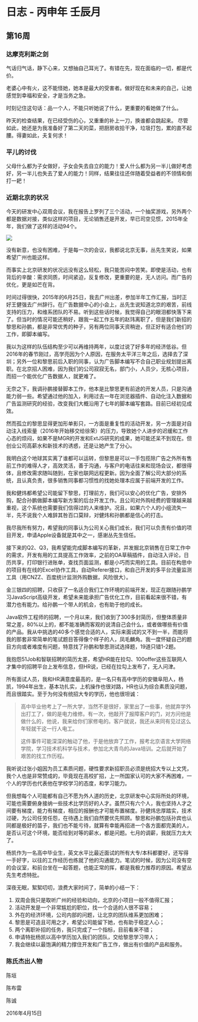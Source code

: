 # 日志 - 丙申年 壬辰月

## 第16周

### 达摩克利斯之剑

气话归气话，静下心来，又想抽自己耳光了。有错在先，现在面临的一切，都是代价。

老婆心中有火，这不能怪她，她本是最大的受害者。做好现在和未来的自己，让她感觉到幸福和安全，才是当务之急。

时刻记住这句话：品一个人，不能只听她说了什么，更重要的看她做了什么。

昨天的检查结果，在已经受伤的心，又重重的补上一刀，换谁都会跳起来。
尽管如此，她还是为我准备好了第二天的菜，把厨房收拾干净，垃圾打包，累的直不起腰。得妻如此，夫复何求！

### 平儿的讨伐

父母什么都为子女做好，子女会失去自立的能力！爱人什么都为另一半儿做好考虑好，另一半儿也失去了爱人的能力！同样，结果往往还伴随着受益者的不领情和倒打一耙！

### 近期北京的状况

今天的研发中心双周会议，我在报告上罗列了三个活动，一个抽奖游戏，另外两个都是数据对接，类似这样的项目，无论销售还是开发，早已司空见惯，2015年全年，我们做了这样的活动94个。

![](http://imgad0.pclady.com.cn/ivy/image/20164/15/14607061051400.png)

没有新意，也没有困难，于是每一次的会议，我都说北京无事，丛先生笑说，如果希望广州也能这样。

而事实上北京研发的状况远没有这么轻松，我只能苦闷中苦笑。即使是活动，也有背后的辛酸：需求同质，时间紧迫，反复修改，更重要的是，无人访问。而广告的优化，更是如芒在背。

时间过得很快，2015年的6月25日，我去广州出差，参加半年工作汇报，当时正好王健强去广州辞行。在广告数据中心的小会上，丛先生说知道北京的艰苦，前线支持的压力，和维系团队的不易。听到这些话时候，我觉得自己的眼泪都快落下来了。但当时的情况可能还稍好，跟我一起工作五年的赵玮离职了，但是我们新招的黎思和孙鹏，都是非常优秀的种子，另有两位同事天资稍逊，但正好有适合他们的工作，即脚本编写。

我以为这样的队伍结构至少可以再维持两年，以度过说了好多年的经济低谷。但2016年的春节刚过，高学亮因为个人原因，在服务太平洋三年之后，选择去了深圳；另外一位和黎思前后入职的同事，认为广告脚本编写不合自己职业规划提出离职。在北京招人困难，因为我们的公司寂寂无名，部门小，人员少，无核心项目，而招一个能优化广告数据人，就更难了。

无奈之下，我调孙鹏接替脚本工作，他本是比黎思更有前途的开发人员，只是沟通能力弱一些。希望通过他的加入，利用过去一年在浏览器插件、自动化注入数据和广告监测研究的经验，改变我们大概沿用了七年的脚本编写套路。目前已经初见成效。

然而孤立的黎思显得更加形单影只，一方面是重复性的活动开发，另一方面是对自动注入线索量（2016年开始移交给徐荣）的压力，导致她个人进步的迟缓和工作心态的烦闷，如果不是MGR的开发和ExtJS研究的成果，她可能还呆不到现在。但创业公司高薪水和新技术的诱惑，还是让她产生了分心。

我明白这个地球其实离了谁都可以运转，但黎思是可以一手包揽除广告之外所有售前工作的难得人才，高效灵活，善于沟通，与客户的电话往来和现场会议，都很得体，且修改需求随叫随到，在家也联网远程更新。因为全面了解公司大部分的系统，且认真负责，很多销售同事都习惯性的找她处理本应属于前端开发的工作。

我和健炜都希望公司能留下黎思，打理前方，我们可以安心的优化广告，安排外购，配合孙鹏做脚本编写新方案的后台开发工作。且公司对外购经费的管理越来越重视，这个系统也需要我们信得过的人来维护。况且，如果六个人的小组流失一半，先不说我个人难辞其咎百口莫辩，对健炜和孙鹏都是信心的打击。

我尽我所有努力，希望我的同事认为公司关心我们成长，我们可以负责有价值的项目开发，申请Apple设备就是其中之一，感谢丛先生信任。

接下来的Q2、Q3，我希望能完成脚本编写的革新，并发掘北京销售在日常工作中的需求，开发有用的工具提高工作效率，之前的OA草稿插件，自动注入评论，日历共享，打印银行进账单，查找页面监测，都是小巧而实用的工具。目前在构思中的项目有在线的Excel协作工具，自动Referer接口，和自己开发的多平台流量监测工具（用CNZZ、百度统计监测外购数据，风险很大）。

金三银四的招聘，只收获了一名适合我们工作环境的前端开发，现正在跟随孙鹏学习JavaScript高级开发，希望未来能承担广告优化工作，目前看起来很不错，有潜力也有能力。给孙鹏一个带人的机会，也有助于他的成长。

Java软件工程师的招聘，一个月以来，我们收到了300多封简历，但整体质量非常之差，80%以上的，都不能准确而客观的说清自己会什么，或者做哪些有价值的产品。我从中挑选的40多个感觉合适的人，实际来面试的又不到一半，而能将我的那套非常简单的笔试题目答得像个样子的人，凤毛麟角。我一度怀疑自己的题目方向或者难度有问题，特意找了孙鹏和黎思测试选择题，19道只错1-2题。

我抱怨51Job和智联招聘的简历太差，希望HR能在拉勾、100offer这些互联网人才集中的招聘平台上发布信息，但HR说，已经在拉勾上发布了，无人问津。

所有面试人员，我和HR满意度最高的，是一名只有高中学历的安徽阜阳人，杨凯，1994年出生，基本功扎实，上机操作也很对路，HR也认为综合素质没问题，而且很踏实。至于为何没有统招大专的学历，他也很坦诚：

> 高中毕业他考上了一所大学，当然不是很好，家里出了一些事，他就弃学外出打工了，做的是电力维修。有一次，他敲开了报障客户的门，对方问他是做什么的，他说，我来给你们家修电的。客户就说，我还从来同有见过这么年轻就干这一行人电工。
> 
> 这件事件可能深深的触动了他，于是他放弃了工作，报考北京语言大学网络学院，学习技术机科学与技术，参加北大青鸟的Java培训。之后就开始了艰苦的找工作历程。

我听说过张小姐因为员工素质问题，硬性要求新招职员必须是统招大专以上文凭，我个人也是非常赞成的，毕竟现在高校扩招，上一所国家认可的大家不再困难，一个人的学历也代表他在学校学习的态度，和学习能力。

但我想每个人可能都有自己不愿为外人道的历史，北京研发中心实际所处的环境，可能也需要俯身接纳一些技术比学历好的人才。虽然只有六个人，我也坚持人才之间要有梯度，能力有梯度，相应的报酬也才可能布置梯度。孙健炜忠厚踏实，技术过硬，为公司任劳任怨，在待遇上我们自然要优先照顾。黎思和孙鹏包括孙宾也认同都是极好的苗子，我们也不能亏待，就算有幸能再招进一个各方面都完美的人，是否认可这个环境，能否给到对等的薪水，都是问题。七月的调薪，我就压力太大了。

杨凯作为一名高中毕业生，英文水平比最近面试的所有大专/本科都要好，还写得一手好字，以往的工作经历也练就了他的沟通能力。笔试的时候，因为公司没有空的会议室，和前台坐在一起答题，也能正常的挥，都是我极力推荐的原因。希望丛先生考虑特批。

深夜无眠，絮絮叨叨，浪费大家时间了，简单的小结一下：

1. 双周会我只是取听广州的经验和动向，北京的小项目一般不值得汇报；
2. 活动开发是一个非常尴尬的职位，找一个合适的人很不容易；
3. 外在的经济环境，公司内部的问题，让北京的团队维系更加困难；
4. 黎思是可造且可用之才，希望公司能留下她，也有助于稳定人心；
5. 两个离职补招的任务，我只完成了一个指标，目前看来不错；
6. 申请特批杨凯以高中学历加入我们的团队，交给黎思学习带人；
7. 我会继续以最饱满的精力撑住开发和广告工作，做出有价值的产品和服务。











### 陈氏杰出人物

陈垣

陈布雷

陈诚

2016年4月15日


